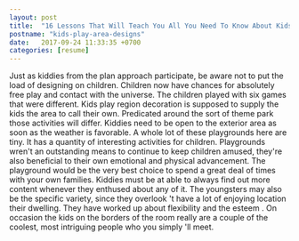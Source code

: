 ```yaml
---
layout: post
title:  "16 Lessons That Will Teach You All You Need To Know About Kids Play Area Designs"
postname: "kids-play-area-designs"
date:   2017-09-24 11:33:35 +0700
categories: [resume]
---
```

Just as kiddies from the plan approach participate, be aware not to put the load of designing on children. Children now have chances for absolutely free play and contact with the universe. The children played with six games that were different. Kids play region decoration is supposed to supply the kids the area to call their own. Predicated around the sort of theme park those activities will differ. Kiddies need to be open to the exterior area as soon as the weather is favorable. A whole lot of these playgrounds here are tiny. It has a quantity of interesting activities for children. Playgrounds wren't an outstanding means to continue to keep children amused, they're also beneficial to their own emotional and physical advancement. The playground would be the very best choice to spend a great deal of times with your own families. Kiddies must be at able to always find out more content whenever they enthused about any of it. The youngsters may also be the specific variety, since they overlook 't have a lot of enjoying location their dwelling. They have worked up about flexibility and the esteem . On occasion the kids on the borders of the room really are a couple of the coolest, most intriguing people who you simply 'll meet.
